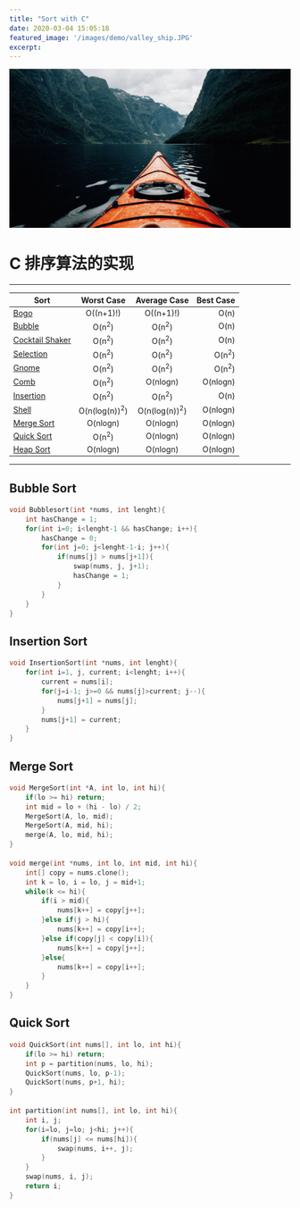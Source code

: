 ```yaml
---
title: "Sort with C"
date: 2020-03-04 15:05:18
featured_image: '/images/demo/valley_ship.JPG'
excerpt:
---
```

![](/images/demo/valley_ship.JPG)
# C 排序算法的实现
---
| Sort   | Worst Case    | Average Case   	| Best Case        |
| -------------		 |:-------------: |:-------------:	| -----:    |
|  [Bogo](https://en.wikipedia.org/wiki/Bogosort)   			| O((n+1)!)	|O((n+1)!)   | O(n)	|
|  [Bubble](https://en.wikipedia.org/wiki/Bubble_sort)  		| O(n<sup>2</sup>)|	O(n<sup>2</sup>) | O(n)		|
|  [Cocktail Shaker](https://en.wikipedia.org/wiki/Cocktail_shaker_sort)| O(n<sup>2</sup>) |O(n<sup>2</sup>)	| O(n)		|
|  [Selection](https://en.wikipedia.org/wiki/Selection_sort)   		| O(n<sup>2</sup>) |O(n<sup>2</sup>) | O(n<sup>2</sup>)	|
|  [Gnome](https://en.wikipedia.org/wiki/Gnome_sort)   		        | O(n<sup>2</sup>)|	O(n<sup>2</sup>) |  O(n<sup>2</sup>)|
|  [Comb](https://en.wikipedia.org/wiki/Comb_sort)   			| O(n<sup>2</sup>) |O(nlogn) |O(nlogn)  	|
|  [Insertion](https://en.wikipedia.org/wiki/Insertion_sort)   		| O(n<sup>2</sup>)|	O(n<sup>2</sup>) |O(n)	|
|  [Shell](https://en.wikipedia.org/wiki/Shellsort)   			| O(n(log(n))<sup>2</sup>) | O(n(log(n))<sup>2</sup>)|O(nlogn)	|
|  [Merge Sort](https://en.wikipedia.org/wiki/Merge_sort)  		| O(nlogn)	| O(nlogn)		 |O(nlogn)            |
|  [Quick Sort](https://en.wikipedia.org/wiki/Quicksort)   		| O(n<sup>2</sup>)| 	O(nlogn)	|O(nlogn)    	|
|  [Heap Sort](https://en.wikipedia.org/wiki/Heapsort)   		| O(nlogn)|	 O(nlogn)	 |O(nlogn)     	|
---
## Bubble Sort
```C
void Bubblesort(int *nums, int lenght){
    int hasChange = 1;
    for(int i=0; i<lenght-1 && hasChange; i++){
        hasChange = 0;
        for(int j=0; j<lenght-1-i; j++){
            if(nums[j] > nums[j+1]){
                swap(nums, j, j+1);
                hasChange = 1;
            }
        }
    }
}
```
## Insertion Sort
```C
void InsertionSort(int *nums, int lenght){
    for(int i=1, j, current; i<lenght; i++){
        current = nums[i];
        for(j=i-1; j>=0 && nums[j]>current; j--){
            nums[j+1] = nums[j];
        }
        nums[j+1] = current;
    }
}
```
## Merge Sort
```C
void MergeSort(int *A, int lo, int hi){
    if(lo >= hi) return;
    int mid = lo + (hi - lo) / 2;
    MergeSort(A, lo, mid);
    MergeSort(A, mid, hi);
    merge(A, lo, mid, hi);
}

void merge(int *nums, int lo, int mid, int hi){
    int[] copy = nums.clone();
    int k = lo, i = lo, j = mid+1;
    while(k <= hi){
        if(i > mid){
            nums[k++] = copy[j++];
        }else if(j > hi){
            nums[k++] = copy[i++];
        }else if(copy[j] < copy[i]){
            nums[k++] = copy[j++];
        }else{
            nums[k++] = copy[i++];
        }
    }
}
```
## Quick Sort
```C
void QuickSort(int nums[], int lo, int hi){
    if(lo >= hi) return;
    int p = partition(nums, lo, hi);
    QuickSort(nums, lo, p-1);
    QuickSort(nums, p+1, hi);
}

int partition(int nums[], int lo, int hi){
    int i, j;
    for(i=lo, j=lo; j<hi; j++){
        if(nums[j] <= nums[hi]){
            swap(nums, i++, j);       
        }
    }
    swap(nums, i, j);
    return i;
}
```
<!-- ## Remaining code
```C
#include <stdio.h>

void swap(int nums[], int a, int b){
  int temp = *(nums+a);
  *(nums+a) = *(nums+b);
  *(nums+b) = temp;
}

int main(){
  	int array[] = {0, 9, 10, 45, 21, 77, 36, 13, 11, 5};
  	int lenght = sizeof(array) / sizeof(array[0]);
	Bubblesort(array, lenght);
	InsertionSort(array, lenght);
	QuickSort(array, 0, lenght-1);
  	for(int i=0; i<lenght-1; i++)
        printf("%d ", array[i]);
    return 0;
}
``` -->
